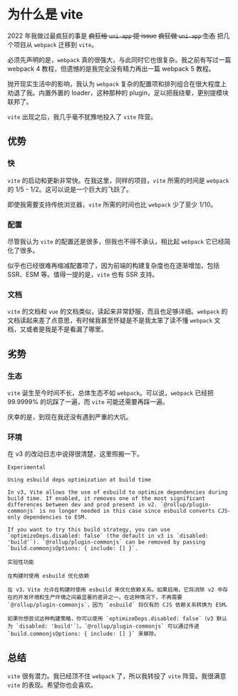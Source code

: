 # 为什么是 vite

2022 年我做过最疯狂的事是 <del>疯狂给 `uni-app` 提 issue</del> <del>疯狂做 `uni-app` 生态</del> 把几个项目从 `webpack` 迁移到 `vite`。

必须先声明的是，`webpack` 真的很强大，与此同时它也很复杂。我之前有写过一篇 webpack 4 教程，但遗憾的是我完全没有精力再出一篇 webpack 5 教程。

抛开现实生活中的影响，我认为 `webpack` 复杂的配置项和排列组合在很大程度上劝退了我。内置外置的 loader，这种那种的 plugin，足以把我绕晕，更别提模块联邦了。

`vite` 出现之后，我几乎毫不犹豫地投入了 `vite` 阵营。

## 优势

### 快

`vite` 的启动和更新非常快。在我这里，同样的项目，`vite` 所需的时间是 `webpack` 的 1/5 - 1/2。这可以说是一个巨大的飞跃了。

即使我需要支持传统浏览器，`vite` 所需的时间也比 `webpack` 少了至少 1/10。

### 配置

尽管我认为 `vite` 的配置还是很多，但我也不得不承认，相比起 `webpack` 它已经简化了很多。

似乎也已经很难再缩减配置项了，因为前端的构建复杂度也在逐渐增加，包括 SSR、ESM 等。值得一提的是，`vite` 也有 SSR 支持。

### 文档

`vite` 的文档和 `vue` 的文档类似，读起来非常舒服，而且也足够详细。`webpack` 的文档读起来差了点意思，有时候我甚至怀疑是不是我太笨了读不懂 `webpack` 文档，又或者是我是不是看漏了哪里。

## 劣势

### 生态

`vite` 诞生至今时间不长，总体生态不如 `webpack`。可以说，`webpack` 已经把 99.9999% 的坑踩了一遍，而 `vite` 可能还需要再踩一遍。

庆幸的是，到现在我还没有遇到严重的大坑。

### 环境

在 v3 的改动日志中说得很清楚，这里照搬一下。

```text
Experimental

Using esbuild deps optimization at build time

In v3, Vite allows the use of esbuild to optimize dependencies during build time. If enabled, it removes one of the most significant differences between dev and prod present in v2. `@rollup/plugin-commonjs` is no longer needed in this case since esbuild converts CJS-only dependencies to ESM.

If you want to try this build strategy, you can use `optimizeDeps.disabled: false` (the default in v3 is `disabled: 'build'`). `@rollup/plugin-commonjs` can be removed by passing `build.commonjsOptions: { include: [] }`.

实验性功能

在构建时使用 esbuild 优化依赖

在 v3，Vite 允许在构建时使用 esbuild 来优化依赖关系。如果启用，它将消除 v2 中存在的开发环境和生产环境之间最显著的差异之一。在这种情况下，不再需要 `@rollup/plugin-commonjs`，因为 `esbuild` 将仅有的 CJS 依赖关系转换为 ESM。

如果你想尝试这种构建策略，你可以使用 `optimizeDeps.disabled: false`（v3 默认为 `disabled: 'build'`）。`@rollup/plugin-commonjs` 可以通过传递 `build.commonjsOptions: { include: [] }` 来移除。
```

## 总结

`vite` 很有潜力。我已经顶不住 `webpack` 了，所以我转投了 `vite` 阵营。我很满意 `vite` 的表现。希望你也会喜欢。
